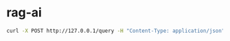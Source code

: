 # rag-ai

```bash
curl -X POST http://127.0.0.1/query -H "Content-Type: application/json" -d '{"query":"<QUERY-STRING>"}'
```
